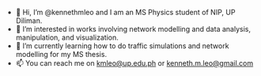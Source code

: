 - 👋 Hi, I’m @kennethmleo and I am an MS Physics student of NIP, UP Diliman.
- 👀 I’m interested in works involving network modelling and data analysis, manipulation, and visualization.
- 🌱 I’m currently learning how to do traffic simulations and network modelling for my MS thesis.
- 📫 You can reach me on kmleo@up.edu.ph or kenneth.m.leo@gmail.com

<!---
kennethmleo/kennethmleo is a ✨ special ✨ repository because its `README.md` (this file) appears on your GitHub profile.
You can click the Preview link to take a look at your changes.
--->
